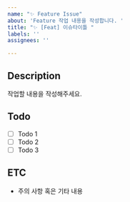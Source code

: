 ```yaml
---
name: "✨ Feature Issue"
about: 'Feature 작업 내용을 작성합니다. '
title: "✨ [Feat] 이슈타이틀 "
labels: ''
assignees: ''

---
```


## Description

작업할 내용을 작성해주세요.

## Todo

- [ ] Todo 1
- [ ] Todo 2
- [ ] Todo 3

## ETC
- 주의 사항 혹은 기타 내용
